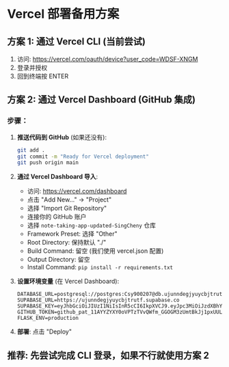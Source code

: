 # Vercel 部署备用方案

## 方案 1: 通过 Vercel CLI (当前尝试)
1. 访问: https://vercel.com/oauth/device?user_code=WDSF-XNGM
2. 登录并授权
3. 回到终端按 ENTER

## 方案 2: 通过 Vercel Dashboard (GitHub 集成)

### 步骤：
1. **推送代码到 GitHub** (如果还没有):
   ```bash
   git add .
   git commit -m "Ready for Vercel deployment"
   git push origin main
   ```

2. **通过 Vercel Dashboard 导入**:
   - 访问: https://vercel.com/dashboard
   - 点击 "Add New..." → "Project"
   - 选择 "Import Git Repository"
   - 连接你的 GitHub 账户
   - 选择 `note-taking-app-updated-SingCheny` 仓库
   - Framework Preset: 选择 "Other"
   - Root Directory: 保持默认 "./"
   - Build Command: 留空 (我们使用 vercel.json 配置)
   - Output Directory: 留空
   - Install Command: `pip install -r requirements.txt`

3. **设置环境变量** (在 Vercel Dashboard):
   ```
   DATABASE_URL=postgresql://postgres:Csy900207@db.ujunndegjyuycbjtrutf.supabase.co:5432/postgres
   SUPABASE_URL=https://ujunndegjyuycbjtrutf.supabase.co
   SUPABASE_KEY=eyJhbGciOiJIUzI1NiIsInR5cCI6IkpXVCJ9.eyJpc3MiOiJzdXBhYmFzZSIsInJlZiI6InVqdW5uZGVnanl1eWNianRydXRmIiwicm9sZSI6ImFub24iLCJpYXQiOjE3NjEzMTE3NDQsImV4cCI6MjA3Njg4Nzc0NH0.GL2LpaVca7co0nTs3AQJRPtBUI5fI1Fychbsye5_kk0
   GITHUB_TOKEN=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
   FLASK_ENV=production
   ```

4. **部署**: 点击 "Deploy"

## 推荐: 先尝试完成 CLI 登录，如果不行就使用方案 2
